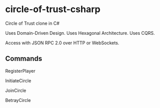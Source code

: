 # circle-of-trust-csharp
Circle of Trust clone in C#

Uses Domain-Driven Design.
Uses Hexagonal Architecture.
Uses CQRS.

Access with JSON RPC 2.0 over HTTP or WebSockets.

## Commands
RegisterPlayer

InitiateCircle

JoinCircle

BetrayCircle
